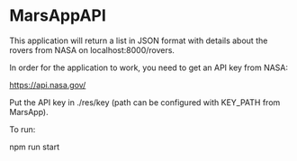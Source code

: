 # MarsAppAPI

This application will return a list in JSON format with details about the rovers
from NASA on localhost:8000/rovers.

In order for the application to work, you need to get an API key from NASA:

https://api.nasa.gov/

Put the API key in ./res/key (path can be configured with KEY_PATH from MarsApp).

To run:

npm run start





